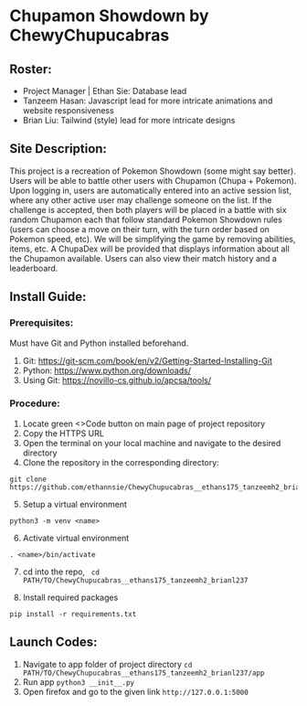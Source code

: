 # Chupamon Showdown by ChewyChupucabras

## Roster:
- Project Manager | Ethan Sie: Database lead
- Tanzeem Hasan: Javascript lead for more intricate animations and website responsiveness 
- Brian Liu: Tailwind (style) lead for more intricate designs

## Site Description:
This project is a recreation of Pokemon Showdown (some might say better). Users will be able to battle other users with Chupamon (Chupa + Pokemon). Upon logging in, users are automatically entered into an active session list, where any other active user may challenge someone on the list. If the challenge is accepted, then both players will be placed in a battle with six random Chupamon each that follow standard Pokemon Showdown rules (users can choose a move on their turn, with the turn order based on Pokemon speed, etc). We will be simplifying the game by removing abilities, items, etc. A ChupaDex will be provided that displays information about all the Chupamon available. Users can also view their match history and a leaderboard.

## Install Guide:
### Prerequisites:
Must have Git and Python installed beforehand.
1. Git: https://git-scm.com/book/en/v2/Getting-Started-Installing-Git
2. Python: https://www.python.org/downloads/
3. Using Git: https://novillo-cs.github.io/apcsa/tools/

### Procedure:
1. Locate green <>Code button on main page of project repository
2. Copy the HTTPS URL
3. Open the terminal on your local machine and navigate to the desired directory
4. Clone the repository in the corresponding directory:
```
git clone https://github.com/ethannsie/ChewyChupucabras__ethans175_tanzeemh2_brianl237.git
```
5. Setup a virtual environment
```
python3 -m venv <name>
```
6. Activate virtual environment
```
. <name>/bin/activate
```
7. cd into the repo, ```
cd PATH/TO/ChewyChupucabras__ethans175_tanzeemh2_brianl237```

8. Install required packages
```
pip install -r requirements.txt
```
## Launch Codes:
1. Navigate to app folder of project directory
```cd PATH/TO/ChewyChupucabras__ethans175_tanzeemh2_brianl237/app```
2. Run app
```python3 __init__.py```
3. Open firefox and go to the given link
```http://127.0.0.1:5000```
